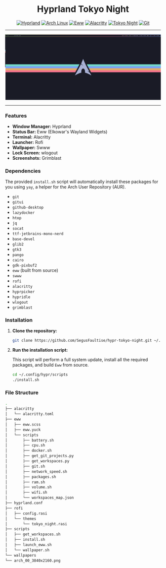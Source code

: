 <div align="center">

  # Hyprland Tokyo Night


  
  [![Hyprland](https://img.shields.io/badge/Hyprland-2d4d54?style=for-the-badge&logo=hyprland&logoColor=F8F8F2)](https://hyprland.org)
  [![Arch Linux](https://img.shields.io/badge/Arch%20Linux-1793D1?style=for-the-badge&logo=arch-linux&logoColor=F8F8F2)](https://archlinux.org)
  [![Eww](https://img.shields.io/badge/Eww-F14041?style=for-the-badge&logo=eww&logoColor=F8F8F2)](https://github.com/elkowar/eww)
  [![Alacritty](https://img.shields.io/badge/Alacritty-F8F8F2?style=for-the-badge&logo=alacritty&logoColor=212328)](https://alacritty.org)
  [![Tokyo Night](https://img.shields.io/badge/Tokyo%20Night-2d2d3e?style=for-the-badge&logo=neovim&logoColor=F8F8F2)](https://github.com/folke/tokyonight.nvim)
  [![Git](https://img.shields.io/badge/Git-blue?style=for-the-badge&logo=git&logoColor=F8F8F2)](https://git-scm.com)

</div>

***

<div align="center">
    <img src="hypr-tokyo-night.png" alt="Hyprland Setup" width="2000"/>
</div>

***

### Features

* **Window Manager:** Hyprland
* **Status Bar:** Eww (Elkowar's Wayland Widgets)
* **Terminal:** Alacritty
* **Launcher:** Rofi
* **Wallpaper:** Swww
* **Lock Screen:** wlogout
* **Screenshots:** Grimblast

### Dependencies

The provided `install.sh` script will automatically install these packages for you using `yay`, a helper for the Arch User Repository (AUR).

* `git`
* `gitui`
* `github-desktop`
* `lazydocker`
* `htop`
* `jq`
* `socat`
* `ttf-jetbrains-mono-nerd`
* `base-devel`
* `glib2`
* `gtk3`
* `pango`
* `cairo`
* `gdk-pixbuf2`
* `eww` (built from source)
* `swww`
* `rofi`
* `alacritty`
* `hyprpicker`
* `hypridle`
* `wlogout`
* `grimblast`

### Installation

1.  **Clone the repository:**

    ```bash
    git clone https://github.com/SegusFaultise/hypr-tokyo-night.git ~/.config/hypr
    ```

2.  **Run the installation script:**

    This script will perform a full system update, install all the required packages, and build `Eww` from source.

    ```bash
    cd ~/.config/hypr/scripts
    ./install.sh
    ```

### File Structure

```bash
.
├── alacritty
│   └── alacritty.toml
├── eww
│   ├── eww.scss
│   ├── eww.yuck
│   └── scripts
│       ├── battery.sh
│       ├── cpu.sh
│       ├── docker.sh
│       ├── get_git_projects.py
│       ├── get_workspaces.py
│       ├── git.sh
│       ├── network_speed.sh
│       ├── packages.sh
│       ├── ram.sh
│       ├── volume.sh
│       ├── wifi.sh
│       └── workspaces_map.json
├── hyprland.conf
├── rofi
│   ├── config.rasi
│   └── themes
│       └── tokyo_night.rasi
├── scripts
│   ├── get_workspaces.sh
│   ├── install.sh
│   ├── launch_eww.sh
│   └── wallpaper.sh
└── wallpapers
└── arch_00_3840x2160.png
```
